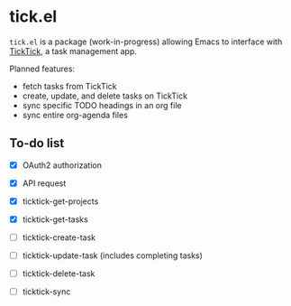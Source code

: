 # tick.el
`tick.el` is a package (work-in-progress) allowing Emacs to interface with [TickTick](https://ticktick.com), a task management app.

Planned features:
 - fetch tasks from TickTick
 - create, update, and delete tasks on TickTick
 - sync specific TODO headings in an org file
 - sync entire org-agenda files

## To-do list
- [x] OAuth2 authorization
- [x] API request
- [x] ticktick-get-projects
- [x] ticktick-get-tasks
- [ ] ticktick-create-task
- [ ] ticktick-update-task (includes completing tasks)
- [ ] ticktick-delete-task
- [ ] ticktick-sync

